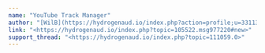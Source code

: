 ```yaml
---
name: "YouTube Track Manager"
author: "[WilB](https://hydrogenaud.io/index.php?action=profile;u=33113)"
link: "<https://hydrogenaud.io/index.php?topic=105522.msg977220#new>"
support_thread: "<https://hydrogenaud.io/index.php?topic=111059.0>"
---
```

